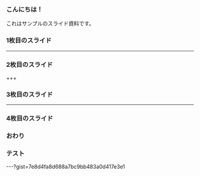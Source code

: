 ### こんにちは！


これはサンプルのスライド資料です。

### 1枚目のスライド


---


### 2枚目のスライド


+++


### 3枚目のスライド


---


### 4枚目のスライド

### おわり

### テスト
---?gist=7e8d4fa8d688a7bc9bb483a0d417e3e1
